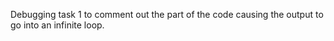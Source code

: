 Debugging task 1 to comment out the part of the code causing the output to go into an infinite loop.
